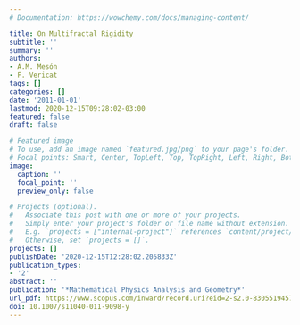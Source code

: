 ```yaml
---
# Documentation: https://wowchemy.com/docs/managing-content/

title: On Multifractal Rigidity
subtitle: ''
summary: ''
authors:
- A.M. Mesón
- F. Vericat
tags: []
categories: []
date: '2011-01-01'
lastmod: 2020-12-15T09:28:02-03:00
featured: false
draft: false

# Featured image
# To use, add an image named `featured.jpg/png` to your page's folder.
# Focal points: Smart, Center, TopLeft, Top, TopRight, Left, Right, BottomLeft, Bottom, BottomRight.
image:
  caption: ''
  focal_point: ''
  preview_only: false

# Projects (optional).
#   Associate this post with one or more of your projects.
#   Simply enter your project's folder or file name without extension.
#   E.g. `projects = ["internal-project"]` references `content/project/deep-learning/index.md`.
#   Otherwise, set `projects = []`.
projects: []
publishDate: '2020-12-15T12:28:02.205833Z'
publication_types:
- '2'
abstract: ''
publication: '*Mathematical Physics Analysis and Geometry*'
url_pdf: https://www.scopus.com/inward/record.uri?eid=2-s2.0-83055194570&doi=10.1007%2fs11040-011-9098-y&partnerID=40&md5=6273db4903fa8e47047765d8fc37bdd7
doi: 10.1007/s11040-011-9098-y
---
```

